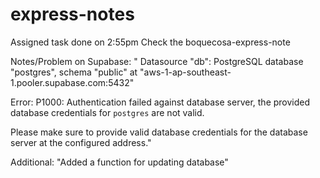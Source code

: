 ﻿# express-notes

Assigned task done on 2:55pm
Check the boquecosa-express-note

Notes/Problem on Supabase: 
" Datasource "db": PostgreSQL database "postgres", schema "public" at "aws-1-ap-southeast-1.pooler.supabase.com:5432"

Error: P1000: Authentication failed against database server, the provided database credentials for `postgres` are not valid.

Please make sure to provide valid database credentials for the database server at the configured address."

Additional:
"Added a function for updating database"



